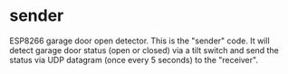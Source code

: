 # sender
ESP8266 garage door open detector. This is the "sender" code. It will detect
garage door status (open or closed) via a tilt switch and send the status
via UDP datagram (once every 5 seconds) to the "receiver".
